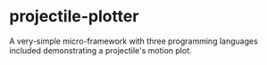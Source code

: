 # projectile-plotter
A very-simple micro-framework with three programming languages included demonstrating a projectile's motion plot.
